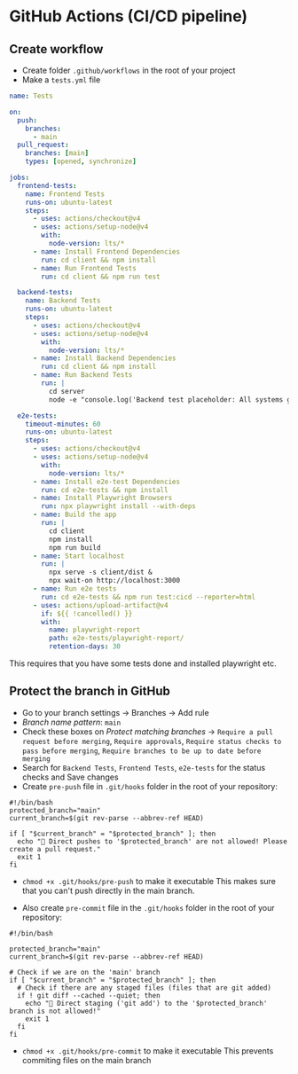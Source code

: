 # GitHub Actions (CI/CD pipeline)

## Create workflow

- Create folder `.github/workflows` in the root of your project
- Make a `tests.yml` file

```yml
name: Tests

on:
  push:
    branches:
      - main
  pull_request:
    branches: [main]
    types: [opened, synchronize]

jobs:
  frontend-tests:
    name: Frontend Tests
    runs-on: ubuntu-latest
    steps:
      - uses: actions/checkout@v4
      - uses: actions/setup-node@v4
        with:
          node-version: lts/*
      - name: Install Frontend Dependencies
        run: cd client && npm install
      - name: Run Frontend Tests
        run: cd client && npm run test

  backend-tests:
    name: Backend Tests
    runs-on: ubuntu-latest
    steps:
      - uses: actions/checkout@v4
      - uses: actions/setup-node@v4
        with:
          node-version: lts/*
      - name: Install Backend Dependencies
        run: cd client && npm install
      - name: Run Backend Tests
        run: |
          cd server
          node -e "console.log('Backend test placeholder: All systems go!')"

  e2e-tests:
    timeout-minutes: 60
    runs-on: ubuntu-latest
    steps:
      - uses: actions/checkout@v4
      - uses: actions/setup-node@v4
        with:
          node-version: lts/*
      - name: Install e2e-test Dependencies
        run: cd e2e-tests && npm install
      - name: Install Playwright Browsers
        run: npx playwright install --with-deps
      - name: Build the app
        run: |
          cd client
          npm install
          npm run build
      - name: Start localhost
        run: |
          npx serve -s client/dist &
          npx wait-on http://localhost:3000
      - name: Run e2e tests
        run: cd e2e-tests && npm run test:cicd --reporter=html
      - uses: actions/upload-artifact@v4
        if: ${{ !cancelled() }}
        with:
          name: playwright-report
          path: e2e-tests/playwright-report/
          retention-days: 30
```

This requires that you have some tests done and installed playwright etc.

## Protect the branch in GitHub

- Go to your branch settings -> Branches -> Add rule
- _Branch name pattern_: `main`
- Check these boxes on _Protect matching branches_ -> `Require a pull request before merging`, `Require approvals`, `Require status checks to pass before merging`, `Require branches to be up to date before merging`
- Search for `Backend Tests`, `Frontend Tests`, `e2e-tests` for the status checks and Save changes
- Create `pre-push` file in `.git/hooks` folder in the root of your repository:

```
#!/bin/bash
protected_branch="main"
current_branch=$(git rev-parse --abbrev-ref HEAD)

if [ "$current_branch" = "$protected_branch" ]; then
  echo "🚨 Direct pushes to '$protected_branch' are not allowed! Please create a pull request."
  exit 1
fi
```

- `chmod +x .git/hooks/pre-push` to make it executable
  This makes sure that you can't push directly in the main branch.

- Also create `pre-commit` file in the `.git/hooks` folder in the root of your repository:

```
#!/bin/bash

protected_branch="main"
current_branch=$(git rev-parse --abbrev-ref HEAD)

# Check if we are on the 'main' branch
if [ "$current_branch" = "$protected_branch" ]; then
  # Check if there are any staged files (files that are git added)
  if ! git diff --cached --quiet; then
    echo "🚨 Direct staging ('git add') to the '$protected_branch' branch is not allowed!"
    exit 1
  fi
fi

```

- `chmod +x .git/hooks/pre-commit` to make it executable
  This prevents commiting files on the main branch
